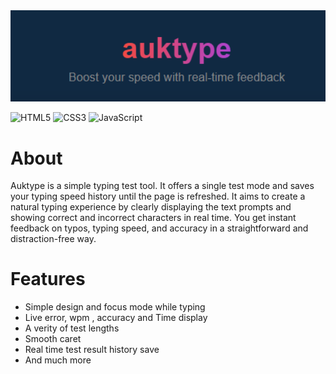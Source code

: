 
  <img src="https://github.com/Khageswar-M/Typing-test-project/blob/main/Screenshot%202025-07-28%20182706.png?raw=true" width="900"/>


![HTML5](https://img.shields.io/badge/HTML5-E34F26?style=for-the-badge&logo=html5&logoColor=white)
![CSS3](https://img.shields.io/badge/CSS3-1572B6?style=for-the-badge&logo=css3&logoColor=white)
![JavaScript](https://img.shields.io/badge/JavaScript-F7DF1E?style=for-the-badge&logo=javascript&logoColor=black)

<h1>About</h1>
<p>Auktype is a simple typing test tool. It offers a single test mode and saves your typing speed history until the page is refreshed.
It aims to create a natural typing experience by clearly displaying the text prompts and showing correct and incorrect characters in real time.
You get instant feedback on typos, typing speed, and accuracy in a straightforward and distraction-free way.</p>
<h1>Features</h1>
<ul>
  <li>Simple design and focus mode while typing</li>
  <li>Live error, wpm , accuracy and Time display</li>
  <li>A verity of test lengths</li>
  <li>Smooth caret</li>
  <li>Real time test result history save</li>
  <li>And much more</li>
</ul>
